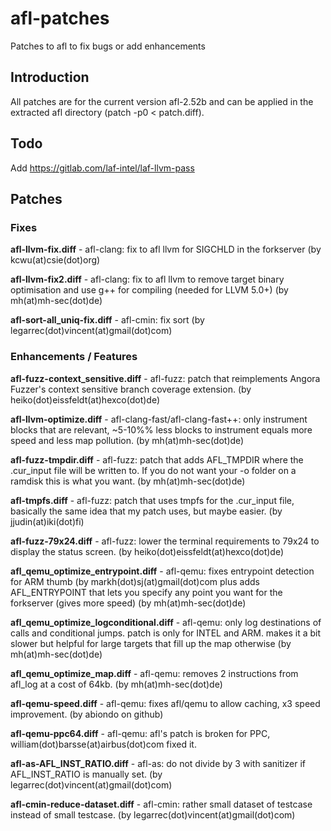 # afl-patches
Patches to afl to fix bugs or add enhancements


## Introduction

All patches are for the current version afl-2.52b and can be applied in the extracted afl directory (patch -p0 < patch.diff).


## Todo

Add https://gitlab.com/laf-intel/laf-llvm-pass


## Patches

### Fixes

**afl-llvm-fix.diff**		- afl-clang: fix to afl llvm for SIGCHLD in the forkserver (by kcwu(at)csie(dot)org)

**afl-llvm-fix2.diff**		- afl-clang: fix to afl llvm to remove target binary optimisation and use g++ for compiling (needed for LLVM 5.0+) (by mh(at)mh-sec(dot)de)

**afl-sort-all_uniq-fix.diff**	- afl-cmin: fix sort (by legarrec(dot)vincent(at)gmail(dot)com)


### Enhancements / Features

**afl-fuzz-context_sensitive.diff**		- afl-fuzz: patch that reimplements Angora Fuzzer's context sensitive branch coverage extension. (by heiko(dot)eissfeldt(at)hexco(dot)de)

**afl-llvm-optimize.diff**			- afl-clang-fast/afl-clang-fast++: only instrument blocks that are relevant, ~5-10%% less blocks to instrument equals more speed and less map pollution. (by mh(at)mh-sec(dot)de)

**afl-fuzz-tmpdir.diff**			- afl-fuzz: patch that adds AFL_TMPDIR where the .cur_input file will be written to. If you do not want your -o folder on a ramdisk this is what you want. (by mh(at)mh-sec(dot)de)

**afl-tmpfs.diff**				- afl-fuzz: patch that uses tmpfs for the .cur_input file, basically the same idea that my patch uses, but maybe easier. (by jjudin(at)iki(dot)fi)

**afl-fuzz-79x24.diff**                         - afl-fuzz: lower the terminal requirements to 79x24 to display the status screen. (by heiko(dot)eissfeldt(at)hexco(dot)de)

**afl_qemu_optimize_entrypoint.diff**		- afl-qemu: fixes entrypoint detection for ARM thumb (by markh(dot)sj(at)gmail(dot)com plus adds AFL_ENTRYPOINT that lets you specify any point you want for the forkserver (gives more speed) (by mh(at)mh-sec(dot)de)

**afl_qemu_optimize_logconditional.diff**	- afl-qemu: only log destinations of calls and conditional jumps. patch is only for INTEL and ARM. makes it a bit slower but helpful for large targets that fill up the map otherwise (by mh(at)mh-sec(dot)de)

**afl_qemu_optimize_map.diff**			- afl-qemu: removes 2 instructions from afl_log at a cost of 64kb.  (by mh(at)mh-sec(dot)de)

**afl-qemu-speed.diff**				- afl-qemu: fixes afl/qemu to allow caching, x3 speed improvement. (by abiondo on github)

**afl-qemu-ppc64.diff**				- afl-qemu: afl's patch is broken for PPC, william(dot)barsse(at)airbus(dot)com fixed it.

**afl-as-AFL_INST_RATIO.diff**			- afl-as: do not divide by 3 with sanitizer if AFL_INST_RATIO is manually set.  (by legarrec(dot)vincent(at)gmail(dot)com)

**afl-cmin-reduce-dataset.diff**		- afl-cmin: rather small dataset of testcase instead of small testcase.  (by legarrec(dot)vincent(at)gmail(dot)com)
